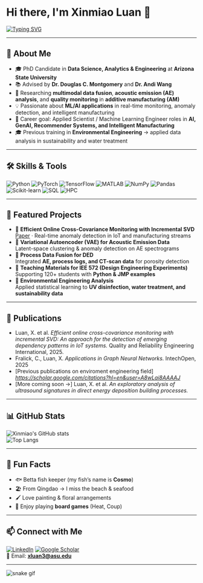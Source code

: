 # Hi there, I'm Xinmiao Luan 👋

[![Typing SVG](https://readme-typing-svg.herokuapp.com?size=22&duration=4000&lines=PhD+Candidate+%7C+Data+Science;Machine+Learning+%7C+Applied+Science;Additive+Manufacturing+Researcher)](https://git.io/typing-svg)

---

## 🔬 About Me
- 🎓 PhD Candidate in **Data Science, Analytics & Engineering** at **Arizona State University**
- 📚 Advised by **Dr. Douglas C. Montgomery** and **Dr. Andi Wang**
- 🧪 Researching **multimodal data fusion**, **acoustic emission (AE) analysis**, and **quality monitoring** in **additive manufacturing (AM)**
- 💡 Passionate about **ML/AI applications** in real-time monitoring, anomaly detection, and intelligent manufacturing
- 🎯 Career goal: Applied Scientist / Machine Learning Engineer roles in **AI, GenAI, Recommender Systems, and Intelligent Manufacturing**
- 🎓 Previous training in **Environmental Engineering** → applied data analysis in sustainability and water treatment

---

## 🛠 Skills & Tools
![Python](https://img.shields.io/badge/Python-3776AB?logo=python&logoColor=white)
![PyTorch](https://img.shields.io/badge/PyTorch-EE4C2C?logo=pytorch&logoColor=white)
![TensorFlow](https://img.shields.io/badge/TensorFlow-FF6F00?logo=tensorflow&logoColor=white)
![MATLAB](https://img.shields.io/badge/MATLAB-0076A8?logo=mathworks&logoColor=white)
![NumPy](https://img.shields.io/badge/NumPy-013243?logo=numpy&logoColor=white)
![Pandas](https://img.shields.io/badge/Pandas-150458?logo=pandas&logoColor=white)
![Scikit-learn](https://img.shields.io/badge/scikit--learn-F7931E?logo=scikitlearn&logoColor=white)
![SQL](https://img.shields.io/badge/SQL-4479A1?logo=postgresql&logoColor=white)
![HPC](https://img.shields.io/badge/HPC-2C3E50?logo=linux&logoColor=white)

---

## 📂 Featured Projects
- 🔹 **Efficient Online Cross-Covariance Monitoring with Incremental SVD**  
  [Paper](#) · Real-time anomaly detection in IoT and manufacturing streams
- 🔹 **Variational Autoencoder (VAE) for Acoustic Emission Data**  
  Latent-space clustering & anomaly detection on AE spectrograms
- 🔹 **Process Data Fusion for DED**  
  Integrated **AE, process logs, and CT-scan data** for porosity detection
- 🔹 **Teaching Materials for IEE 572 (Design Engineering Experiments)**  
  Supporting 120+ students with **Python & JMP examples**
- 🔹 **Environmental Engineering Analysis**  
  Applied statistical learning to **UV disinfection, water treatment, and sustainability data**

---

## 📝 Publications
- Luan, X. et al. *Efficient online cross-covariance monitoring with incremental SVD: An approach for the detection of emerging dependency patterns in IoT systems.* Quality and Reliability Engineering International, 2025.
- Fralick, C., Luan, X. *Applications in Graph Neural Networks.* IntechOpen, 2025
- [Previous publications on enviroment engineering field] *https://scholar.google.com/citations?hl=en&user=A8wLai8AAAAJ*
- [More coming soon →] Luan, X. et al. *An exploratory analysis of ultrasound signatures in direct energy deposition building processes.*

---

## 📊 GitHub Stats
![Xinmiao's GitHub stats](https://github-readme-stats.vercel.app/api?username=Xinmiao-Luan&show_icons=true&theme=radical)  
![Top Langs](https://github-readme-stats.vercel.app/api/top-langs/?username=Xinmiao-Luan&layout=compact&theme=radical)

---

## 🎨 Fun Facts
- 🐟 Betta fish keeper (my fish’s name is **Cosmo**)
- 🏖️ From Qingdao → I miss the beach & seafood
- 🖌️ Love painting & floral arrangements
- 🎲 Enjoy playing **board games** (Heat, Coup)

---

## 📫 Connect with Me
[![LinkedIn](https://img.shields.io/badge/LinkedIn-blue?logo=linkedin&logoColor=white)](https://www.linkedin.com/in/xinmiao-luan-b34231216/)
[![Google Scholar](https://img.shields.io/badge/Google%20Scholar-4285F4?logo=googlescholar&logoColor=white)](https://scholar.google.com/citations?hl=en&user=A8wLai8AAAAJ)  
📧 Email: **xluan3@asu.edu**

---

![snake gif](https://github.com/Xinmiao-Luan/Xinmiao-Luan/blob/output/snake.svg)
